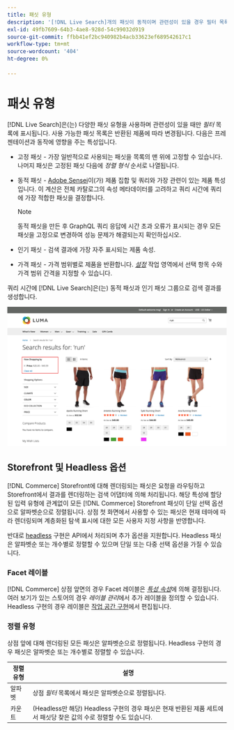 ```yaml
---
title: 패싯 유형
description: '[!DNL Live Search]개의 패싯이 동적이며 관련성이 있을 경우 필터 목록에 나타납니다.'
exl-id: 49fb7609-64b3-4ae8-928d-54c99032d919
source-git-commit: ffbb41ef2bc940982b4acb33623ef689542617c1
workflow-type: tm+mt
source-wordcount: '404'
ht-degree: 0%

---
```


# 패싯 유형

[!DNL Live Search]은(는) 다양한 패싯 유형을 사용하며 관련성이 있을 때만 *필터* 목록에 표시됩니다. 사용 가능한 패싯 목록은 반환된 제품에 따라 변경됩니다. 다음은 프레젠테이션과 동작에 영향을 주는 특성입니다.

* 고정 패싯 - 가장 일반적으로 사용되는 패싯을 목록의 맨 위에 고정할 수 있습니다. 나머지 패싯은 고정된 패싯 다음에 *정렬 형식* 순서로 나열됩니다.
* 동적 패싯 - [Adobe Sensei](https://www.adobe.com/sensei.html)이(가) 제품 집합 및 쿼리와 가장 관련이 있는 제품 특성입니다. 이 계산은 전체 카탈로그의 속성 메타데이터를 고려하고 쿼리 시간에 쿼리에 가장 적합한 패싯을 결정합니다.

  >[!NOTE]
  >
  >동적 패싯을 만든 후 GraphQL 쿼리 응답에 시간 초과 오류가 표시되는 경우 모든 패싯을 고정으로 변경하여 성능 문제가 해결되는지 확인하십시오.

* 인기 패싯 - 검색 결과에 가장 자주 표시되는 제품 속성.
* 가격 패싯 - 가격 범위별로 제품을 반환합니다. [*설정*](settings.md) 작업 영역에서 선택 항목 수와 가격 범위 간격을 지정할 수 있습니다.

쿼리 시간에 [!DNL Live Search]은(는) 동적 패싯과 인기 패싯 그룹으로 검색 결과를 생성합니다.

![패싯 - 가격](assets/storefront-search-results-run-price.png)

## Storefront 및 Headless 옵션

[!DNL Commerce] Storefront에 대해 렌더링되는 패싯은 요청을 라우팅하고 Storefront에서 결과를 렌더링하는 검색 어댑터에 의해 처리됩니다. 해당 특성에 할당된 입력 유형에 관계없이 모든 [!DNL Commerce] Storefront 패싯이 단일 선택 옵션으로 알파벳순으로 정렬됩니다. 상점 첫 화면에서 사용할 수 있는 패싯은 현재 테마에 따라 렌더링되며 계층화된 탐색 표시에 대한 모든 사용자 지정 사항을 반영합니다.

반대로 [headless](https://developer.adobe.com/commerce/php/architecture/technical-vision/web-api/) 구현은 API에서 처리되며 추가 옵션을 지원합니다. Headless 패싯은 알파벳순 또는 개수별로 정렬할 수 있으며 단일 또는 다중 선택 옵션을 가질 수 있습니다.

### Facet 레이블

[!DNL Commerce] 상점 앞면의 경우 Facet 레이블은 [*특성 속성*](https://experienceleague.adobe.com/docs/commerce-admin/catalog/product-attributes/create/attribute-product-create.html)에 의해 결정됩니다. 여러 보기가 있는 스토어의 경우 *레이블 관리*&#x200B;에서 추가 레이블을 정의할 수 있습니다. Headless 구현의 경우 레이블은 [작업 공간 구현](faceting-workspace.md)에서 편집됩니다.

### 정렬 유형

상점 앞에 대해 렌더링된 모든 패싯은 알파벳순으로 정렬됩니다. Headless 구현의 경우 패싯은 알파벳순 또는 개수별로 정렬할 수 있습니다.

| 정렬 유형 | 설명 |
|--- |--- |
| 알파벳 | 상점 *필터* 목록에서 패싯은 알파벳순으로 정렬됩니다. |
| 카운트 | (Headless만 해당) Headless 구현의 경우 패싯은 현재 반환된 제품 세트에서 패싯당 찾은 값의 수로 정렬할 수도 있습니다. |
